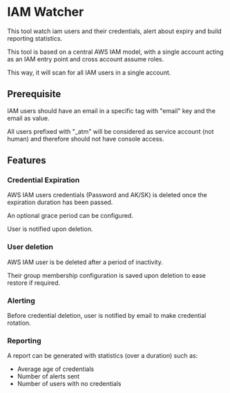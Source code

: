 # IAM Watcher

This tool watch iam users and their credentials, alert about expiry and build reporting statistics.

This tool is based on a central AWS IAM model, with a single account acting as an IAM entry point and cross account assume roles.

This way, it will scan for all IAM users in a single account.

## Prerequisite

IAM users should have an email in a specific tag with "email" key and the email as value.

All users prefixed with "\_atm" will be considered as service account (not human) and therefore should not have console access.

## Features

### Credential Expiration

AWS IAM users credentials (Password and AK/SK) is deleted once the expiration duration has been passed.

An optional grace period can be configured.

User is notified upon deletion.

### User deletion

AWS IAM user is be deleted after a period of inactivity.

Their group membership configuration is saved upon deletion to ease restore if required.

### Alerting

Before credential deletion, user is notified by email to make credential rotation.

### Reporting

A report can be generated with statistics (over a duration) such as:

- Average age of credentials
- Number of alerts sent
- Number of users with no credentials
